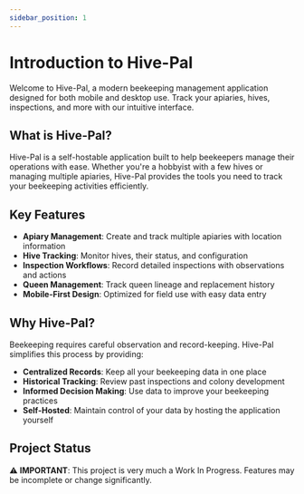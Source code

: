 ```yaml
---
sidebar_position: 1
---
```


# Introduction to Hive-Pal

Welcome to Hive-Pal, a modern beekeeping management application designed for both mobile and desktop use. Track your apiaries, hives, inspections, and more with our intuitive interface.

## What is Hive-Pal?

Hive-Pal is a self-hostable application built to help beekeepers manage their operations with ease. Whether you're a hobbyist with a few hives or managing multiple apiaries, Hive-Pal provides the tools you need to track your beekeeping activities efficiently.

## Key Features

- **Apiary Management**: Create and track multiple apiaries with location information
- **Hive Tracking**: Monitor hives, their status, and configuration
- **Inspection Workflows**: Record detailed inspections with observations and actions
- **Queen Management**: Track queen lineage and replacement history
- **Mobile-First Design**: Optimized for field use with easy data entry

## Why Hive-Pal?

Beekeeping requires careful observation and record-keeping. Hive-Pal simplifies this process by providing:

- **Centralized Records**: Keep all your beekeeping data in one place
- **Historical Tracking**: Review past inspections and colony development
- **Informed Decision Making**: Use data to improve your beekeeping practices
- **Self-Hosted**: Maintain control of your data by hosting the application yourself

## Project Status

⚠️ **IMPORTANT**: This project is very much a Work In Progress. Features may be incomplete or change significantly.